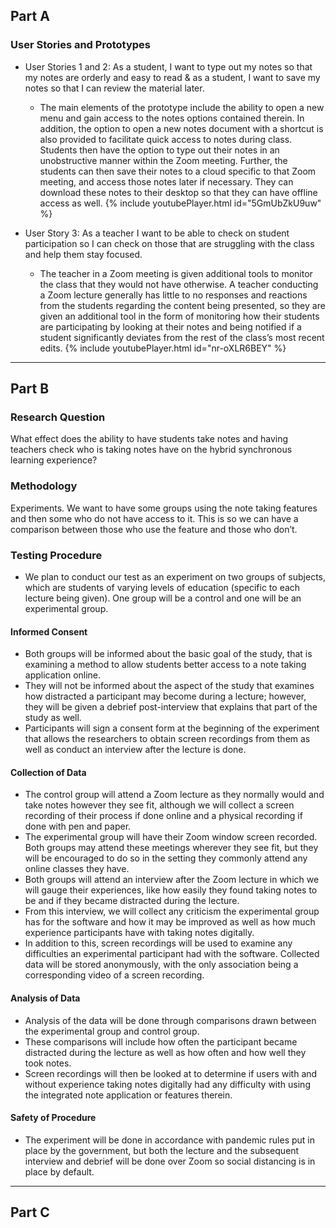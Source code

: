 ## Part A

### User Stories and Prototypes

* User Stories 1 and 2: As a student, I want to type out my notes so that my notes are orderly and easy to read & as a student, I want to save my notes so that I can review the material later.

     - The main elements of the prototype include the ability to open a new menu and gain access to the notes options contained therein. In addition, the option to open a new notes document with a shortcut is also provided to facilitate quick access to notes during class.  Students then have the option to type out their notes in an unobstructive manner within the Zoom meeting. Further, the students can then save their notes to a cloud specific to that Zoom meeting, and access those notes later if necessary. They can download these notes to their desktop so that they can have offline access as well.
{% include youtubePlayer.html id="5GmUbZkU9uw" %}

* User Story 3: As a teacher I want to be able to check on student participation so I can check on those that are struggling with the class and help them stay focused.

     - The teacher in a Zoom meeting is given additional tools to monitor the class that they would not have otherwise. A teacher conducting a Zoom lecture generally has little to no responses and reactions from the students regarding the content being presented, so they are given an additional tool in the form of monitoring how their students are participating by looking at their notes and being notified if a student significantly deviates from the rest of the class’s most recent edits.
{% include youtubePlayer.html id="nr-oXLR6BEY" %}

-----------------------------------------------------------------------------------------------------------------------------------------------------------------------------------

## Part B

### Research Question

What effect does the ability to have students take notes and having teachers check who is taking notes have on the hybrid synchronous learning experience?

### Methodology

Experiments. We want to have some groups using the note taking features and then some who do not have access to it. This is so we can have a comparison between those who use the feature and those who don’t.

### Testing Procedure

* We plan to conduct our test as an experiment on two groups of subjects, which are students of varying levels of education (specific to each lecture being given). One group will be a control and one will be an experimental group. 

#### Informed Consent

* Both groups will be informed about the basic goal of the study, that is examining a method to allow students better access to a note taking application online. 
* They will not be informed about the aspect of the study that examines how distracted a participant may become during a lecture; however, they will be given a debrief post-interview that explains that part of the study as well. 
* Participants will sign a consent form at the beginning of the experiment that allows the researchers to obtain screen recordings from them as well as conduct an interview after the lecture is done.

#### Collection of Data

* The control group will attend a Zoom lecture as they normally would and take notes however they see fit, although we will collect a screen recording of their process if done online and a physical recording if done with pen and paper. 
* The experimental group will have their Zoom window screen recorded. Both groups may attend these meetings wherever they see fit, but they will be encouraged to do so in the setting they commonly attend any online classes they have. 
* Both groups will attend an interview after the Zoom lecture in which we will gauge their experiences, like how easily they found taking notes to be and if they became distracted during the lecture. 
* From this interview, we will collect any criticism the experimental group has for the software and how it may be improved as well as how much experience participants have with taking notes digitally. 
* In addition to this, screen recordings will be used to examine any difficulties an experimental participant had with the software. Collected data will be stored anonymously, with the only association being a corresponding video of a screen recording.

#### Analysis of Data

* Analysis of the data will be done through comparisons drawn between the experimental group and control group. 
* These comparisons will include how often the participant became distracted during the lecture as well as how often and how well they took notes. 
* Screen recordings will then be looked at to determine if users with and without experience taking notes digitally had any difficulty with using the integrated note application or features therein.

#### Safety of Procedure

* The experiment will be done in accordance with pandemic rules put in place by the government, but both the lecture and the subsequent interview and debrief will be done over Zoom so social distancing is in place by default.


---------------------------------------------------------------------------------------------------------------------------------------------------------------------------------

## Part C
